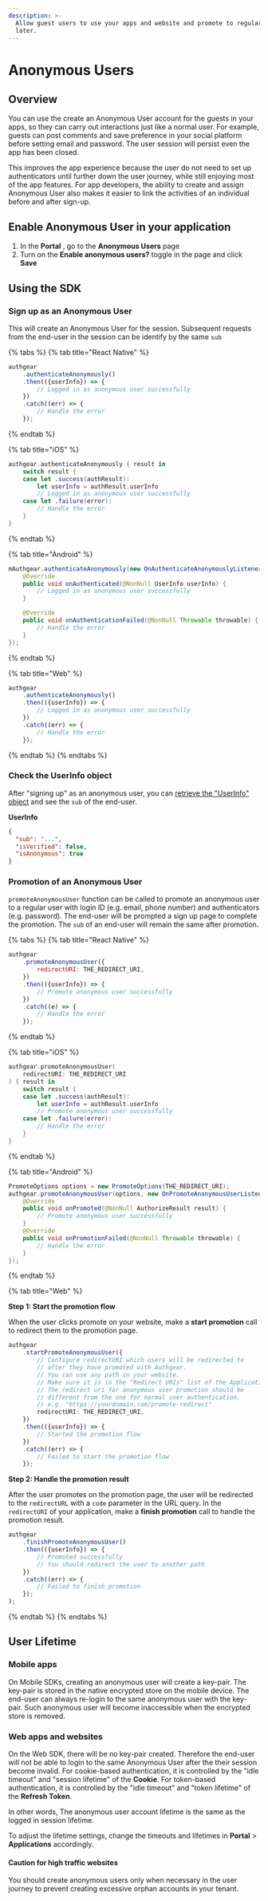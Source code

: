 ```yaml
---
description: >-
  Allow guest users to use your apps and website and promote to regular users
  later.
---
```


# Anonymous Users

## Overview

You can use the create an Anonymous User account for the guests in your apps, so they can carry out interactions just like a normal user. For example, guests can post comments and save preference in your social platform before setting email and password. The user session will persist even the app has been closed.

This improves the app experience because the user do not need to set up authenticators until further down the user journey, while still enjoying most of the app features. For app developers, the ability to create and assign Anonymous User also makes it easier to link the activities of an individual before and after sign-up.&#x20;

## Enable Anonymous User in your application

1. In the **Portal** , go to the **Anonymous Users** page
2. Turn on the **Enable anonymous users?** toggle in the page and click **Save**

## Using the SDK

### Sign up as an Anonymous User

This will create an Anonymous User for the session. Subsequent requests from the end-user in the session can be identify by the same `sub`

{% tabs %}
{% tab title="React Native" %}
```typescript
authgear
    .authenticateAnonymously()
    .then(({userInfo}) => {
        // Logged in as anonymous user successfully
    })
    .catch((err) => {
        // Handle the error
    });
```

{% endtab %}

{% tab title="iOS" %}
```swift
authgear.authenticateAnonymously { result in
    switch result {
    case let .success(authResult):
        let userInfo = authResult.userInfo
        // Logged in as anonymous user successfully
    case let .failure(error):
        // Handle the error
    }
}
```
{% endtab %}

{% tab title="Android" %}
```java
mAuthgear.authenticateAnonymously(new OnAuthenticateAnonymouslyListener() {
    @Override
    public void onAuthenticated(@NonNull UserInfo userInfo) {
        // Logged in as anonymous user successfully
    }

    @Override
    public void onAuthenticationFailed(@NonNull Throwable throwable) {
        // Handle the error
    }
});
```

{% endtab %}

{% tab title="Web" %}
```typescript
authgear
    .authenticateAnonymously()
    .then(({userInfo}) => {
        // Logged in as anonymous user successfully
    })
    .catch((err) => {
        // Handle the error
    });
```
{% endtab %}
{% endtabs %}

### Check the UserInfo object

After "signing up" as an anonymous user, you can [retrieve the "UserInfo" object](../integrate/user-profile.md#userinfo-endpoint) and see the `sub` of the end-user.

**UserInfo**

```json
{
  "sub": "...",
  "isVerified": false,
  "isAnonymous": true
}
```

### Promotion of an Anonymous User

`promoteAnonymousUser` function can be called to promote an anonymous user to a regular user with login ID (e.g. email, phone number) and authenticators (e.g. password). The end-user will be prompted a sign up page to complete the promotion. The `sub` of an end-user will remain the same after promotion.

{% tabs %}
{% tab title="React Native" %}
```javascript
authgear
    .promoteAnonymousUser({
        redirectURI: THE_REDIRECT_URI,
    })
    .then(({userInfo}) => {
        // Promote anonymous user successfully
    })
    .catch((e) => {
        // Handle the error
    });
```
{% endtab %}

{% tab title="iOS" %}
```swift
authgear.promoteAnonymousUser(
    redirectURI: THE_REDIRECT_URI
) { result in
    switch result {
    case let .success(authResult):
        let userInfo = authResult.userInfo
        // Promote anonymous user successfully
    case let .failure(error):
        // Handle the error
    }
}
```
{% endtab %}

{% tab title="Android" %}
```java
PromoteOptions options = new PromoteOptions(THE_REDIRECT_URI);
authgear.promoteAnonymousUser(options, new OnPromoteAnonymousUserListener() {
    @Override
    public void onPromoted(@NonNull AuthorizeResult result) {
        // Promote anonymous user successfully
    }
    @Override
    public void onPromotionFailed(@NonNull Throwable throwable) {
        // Handle the error
    }
});
```
{% endtab %}

{% tab title="Web" %}

**Step 1: Start the promotion flow**

When the user clicks promote on your website, make a **start promotion** call to redirect them to the promotion page.

```typescript
authgear
    .startPromoteAnonymousUser({
        // Configure redirectURI which users will be redirected to
        // after they have promoted with Authgear.
        // You can use any path in your website.
        // Make sure it is in the "Redirect URIs" list of the Application.
        // The redirect uri for anonymous user promotion should be
        // different from the one for normal user authentication.
        // e.g. "https://yourdomain.com/promote-redirect"
        redirectURI: THE_REDIRECT_URI,
    })
    .then(({userInfo}) => {
        // Started the promotion flow
    })
    .catch((err) => {
        // Failed to start the promotion flow
    });
```

**Step 2: Handle the promotion result**

After the user promotes on the promotion page, the user will be redirected to the
`redirectURL` with a `code` parameter in the URL query. In the `redirectURI` of your application, make a **finish promotion** call to handle the promotion result.

```typescript
authgear
    .finishPromoteAnonymousUser()
    .then(({userInfo}) => {
        // Promoted successfully
        // You should redirect the user to another path
    })
    .catch((err) => {
        // Failed to finish promotion
    });
);
```
{% endtab %}
{% endtabs %}

## User Lifetime

### Mobile apps

On Mobile SDKs, creating an anonymous user will create a key-pair. The key-pair is stored in the native encrypted store on the mobile device. The end-user can always re-login to the same anonymous user with the key-pair. Such anonymous user will become inaccessible when the encrypted store is removed.

### Web apps and websites

On the Web SDK, there will be no key-pair created. Therefore the end-user will not be able to login to the same Anonymous User after the their session become invalid. For cookie-based authentication, it is controlled by the "idle timeout" and "session lifetime" of the **Cookie**. For token-based authentication, it is controlled by the "idle timeout" and "token lifetime" of the **Refresh Token**.

In other words, The anonymous user account lifetime is the same as the logged in session lifetime.

To adjust the lifetime settings, change the timeouts and lifetimes in **Portal** > **Applications** accordingly.

#### Caution for high traffic websites

You should create anonymous users only when necessary in the user journey to prevent creating excessive orphan accounts in your tenant.
